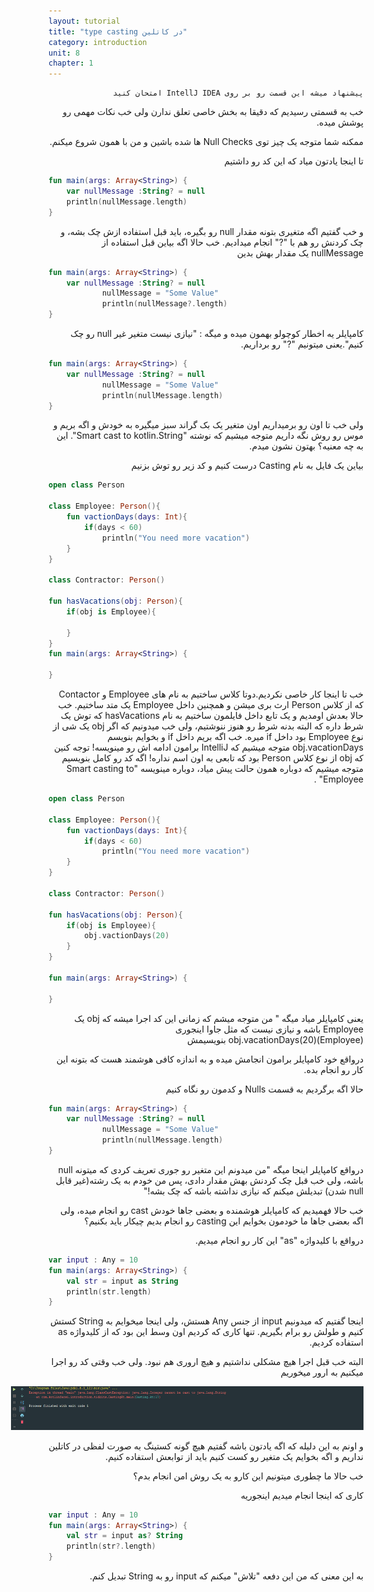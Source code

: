 ```yaml
---
layout: tutorial
title: "type casting در کاتلین"
category: introduction
unit: 8
chapter: 1
---
```



<div dir="rtl" markdown="1">



    پیشنهاد میشه این قسمت رو بر روی IntellJ IDEA امتحان کنید
    
خب به قسمتی رسیدیم که دقیقا به بخش خاصی تعلق ندارن ولی خب نکات مهمی رو پوشش میده.

ممکنه شما متوجه یک چیز توی Null Checks ها شده باشین و من با همون شروع میکنم. 

تا اینجا یادتون میاد که این کد رو داشتیم

</div>

```kotlin
fun main(args: Array<String>) {
    var nullMessage :String? = null
    println(nullMessage.length)
}
```

<div dir="rtl" markdown="1">

و خب گفتیم اگه متغیری بتونه مقدار null رو بگیره، باید قبل استفاده ازش چک بشه، و چک کردنش رو هم با "?" انجام میدادیم. خب حالا اگه بیاین قبل استفاده از nullMessage یک مقدار بهش بدین

</div>

```kotlin
fun main(args: Array<String>) {
    var nullMessage :String? = null
            nullMessage = "Some Value"
            println(nullMessage?.length)
}
```

<div dir="rtl" markdown="1">

کامپایلر یه اخطار کوچولو بهمون میده و میگه : "نیازی نیست متغیر غیر null رو چک کنیم".یعنی میتونیم "?" رو برداریم.

</div>

```kotlin
fun main(args: Array<String>) {
    var nullMessage :String? = null
            nullMessage = "Some Value"
            println(nullMessage.length)
}
```

<div dir="rtl" markdown="1">

ولی خب تا اون رو برمیداریم اون متغیر یک بک گراند سبز میگیره به خودش و اگه بریم و موس رو روش نگه داریم متوجه میشیم که نوشته "Smart cast to kotlin.String". این به چه معنیه؟ بهتون نشون میدم.

 بیاین یک فایل به نام Casting درست کنیم و کد زیر رو توش بزنیم
 
</div>

```kotlin
open class Person

class Employee: Person(){
    fun vactionDays(days: Int){
        if(days < 60)
            println("You need more vacation")
    }
}

class Contractor: Person()

fun hasVacations(obj: Person){
    if(obj is Employee){
        
    }
}
fun main(args: Array<String>) {

}
```

<div dir="rtl" markdown="1">

خب تا اینجا کار خاصی نکردیم.دوتا کلاس ساختیم به نام های Employee و Contactor که از کلاس Person ارث بری میشن و همچنین داخل Employee یک متد ساختیم. خب حالا بعدش اومدیم و یک تابع داخل فایلمون ساختیم به نام hasVacations که توش یک شرط داره که البته بدنه شرط رو هنوز ننوشتیم، ولی خب میدونیم که اگر obj یک شی از نوع Employee بود داخل if میره. خب اگه بریم داخل if و بخوایم بنویسم obj.vacationDays متوجه میشیم که IntelliJ برامون ادامه اش رو مینویسه! توجه کنین که obj از نوع کلاس Person بود که تابعی به اون اسم نداره! اگه کد رو کامل بنویسیم متوجه میشیم که دوباره همون حالت پیش میاد، دوباره مینویسه "Smart casting to Employee" .

</div>

```kotlin
open class Person

class Employee: Person(){
    fun vactionDays(days: Int){
        if(days < 60)
            println("You need more vacation")
    }
}

class Contractor: Person()

fun hasVacations(obj: Person){
    if(obj is Employee){
        obj.vactionDays(20)
    }
}

fun main(args: Array<String>) {

}
```

<div dir="rtl" markdown="1">

یعنی کامپایلر میاد میگه " من متوجه میشم که زمانی این کد اجرا میشه که obj یک Employee باشه و نیازی نیست که مثل جاوا اینجوری (Employee)obj.vacationDays(20) بنویسیمش

درواقع خود کامپایلر برامون انجامش میده و به اندازه کافی هوشمند هست که بتونه این کار رو انجام بده.

حالا اگه برگردیم به قسمت Nulls و کدمون رو نگاه کنیم 

</div>

```kotlin
fun main(args: Array<String>) {
    var nullMessage :String? = null
            nullMessage = "Some Value"
            println(nullMessage.length)
}
```

<div dir="rtl" markdown="1">

درواقع کامپایلر اینجا میگه "من میدونم این متغیر رو جوری تعریف کردی که میتونه null باشه، ولی خب قبل چک کردنش بهش مقدار دادی، پس من خودم به یک رشته(غیر قابل null شدن) تبدیلش میکنم که نیازی نداشته باشه که چک بشه!"

خب حالا فهمیدیم که کامپایلر هوشمنده و بعضی جاها خودش cast رو انجام میده، ولی اگه بعضی جاها ما خودمون بخوایم این casting رو انجام بدیم چیکار باید بکنیم؟ 

درواقع با کلیدواژه "as" این کار رو انجام میدیم.

</div>

```kotlin
var input : Any = 10
fun main(args: Array<String>) {
    val str = input as String
    println(str.length)
}
```

<div dir="rtl" markdown="1">

اینجا گفتیم که میدونیم input از جنس Any هستش، ولی اینجا میخوایم به String کستش کنیم و طولش رو برام بگیریم. تنها کاری که کردیم اون وسط این بود که از کلیدواژه as استفاده کردیم.

البته خب قبل اجرا هیچ مشکلی نداشتیم و هیچ اروری هم نبود. ولی خب وقتی کد رو اجرا میکنیم به ارور میخوریم

<p style="width: calc(100% + 60px);">
<img src="/assets/img/introduction/type-casting-in-kotlin/result-1.PNG" />
</p>

و اونم به این دلیله که اگه یادتون باشه گفتیم هیچ گونه کستینگ به صورت لفظی در کاتلین نداریم و اگه بخوایم یک متغیر رو کست کنیم باید از توابعش استفاده کنیم.

خب حالا ما چطوری میتونیم این کارو به یک روش امن انجام بدم؟ 

کاری که اینجا انجام میدیم اینجوریه

</div>

```kotlin
var input : Any = 10
fun main(args: Array<String>) {
    val str = input as? String
    println(str?.length)
}
```

<div dir="rtl" markdown="1">

به این معنی که من این دفعه "تلاش" میکنم که input رو به String تبدیل کنم.

</div>
